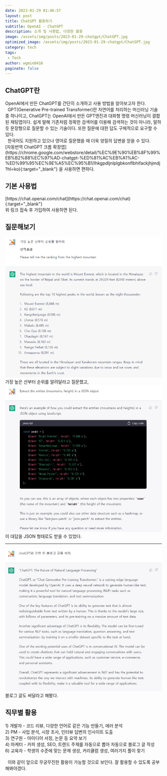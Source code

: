 ```yaml
---
date: 2023-01-29 01:46:57
layout: post
title: ChatGPT 활용하기
subtitle: OpenAI - ChatGPT
description: 소개 및 사용법, 다양한 활용
image: /assets/img/posts/2023-01-29-chatgpt/ChatGPT.jpg
optimized_image: /assets/img/posts/2023-01-29-chatgpt/ChatGPT.jpg
category: tech
tags:
 - Tech
author: wgmin0416
paginate: false
---
```

<h2>ChatGPT란</h2>
OpenAI에서 만든 ChatGPT를 간단히 소개하고 사용 방법을 알아보고자 한다.<br/>
&nbsp;&nbsp;GPT(Generative Pre-trained Transformer)란 자연어를 처리하는 머신러닝 기술 중 하나이고,
ChatGPT는 OpenAI에서 만든 GPT엔진과 대화형 명령 머신러닝이 결합 된 채팅앱이다.
쉽게 말해 기존처럼 정확한 검색어를 이용해 검색하는 것이 아니라, 말하듯 문장형으로 질문할 수 있는 기술이다.
또한 질문에 대한 답도 구체적으로 요구할 수 있다. <br/>
&nbsp;&nbsp;한국어도 지원하고 있으나 영어로 질문했을 때 더욱 양질의 답변을 얻을 수 있다.<br/>
[자동번역 ChatGPT 크롬 확장앱](https://chrome.google.com/webstore/detail/%EC%9E%90%EB%8F%99%EB%B2%88%EC%97%AD-chatgpt-%ED%81%AC%EB%A1%AC-%ED%99%95%EC%9E%A5%EC%95%B1/lhkgpdljnlplgbkonflbhifackjhjmdj?hl=ko){:target="_blank"}
을 사용하면 편하다. <br/>

<h2>기본 사용법</h2>
[https://chat.openai.com/chat](https://chat.openai.com/chat){:target="_blank"} <br/>
위 링크 접속 후 가입하여 사용하면 된다.

<h2>질문해보기</h2>

<img src="/assets/img/posts/2023-01-29-chatgpt/ChatGPT_1.jpg"/>
가장 높은 산부터 순위를 알려달라고 질문했고,

<img src="/assets/img/posts/2023-01-29-chatgpt/ChatGPT_2.jpg"/>
 이 대답을 JSON 형태로도 받을 수 있었다.<br/>

<hr/>

<img src="/assets/img/posts/2023-01-29-chatgpt/ChatGPT_3.jpg"/>
블로그 글도 써달라고 해봤다.

<h2>직무별 활용</h2>
1) 개발자 - 코드 리뷰, 다양한 언어로 같은 기능 만들기, 에러 분석<br/>
2) PM - 사업 분석, 시장 조사, 인터뷰 답변의 인사이트 도출<br/>
3) 연구원 - 아이디어 서칭, 논문 등 요약 보기<br/>
4) 마케터 - 카피 생성, SEO, 트렌드 주제를 자동으로 뽑아 자동으로 블로그 글 작성<br/>
6) 교육자 - 학생의 수준에 맞는 문제 생성, 커리큘럼 생성, 여러가지 풀이 찾기<br/>
<br/>
&nbsp;&nbsp;이와 같이 앞으로 무궁무진한 활용이 가능할 것으로 보인다. 잘 활용할 수 있도록 공부해봐야겠다.
